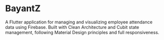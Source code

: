# BayantZ
A Flutter application for managing and visualizing employee attendance data using Firebase. Built with Clean Architecture and Cubit state management, following Material Design principles and full responsiveness.
